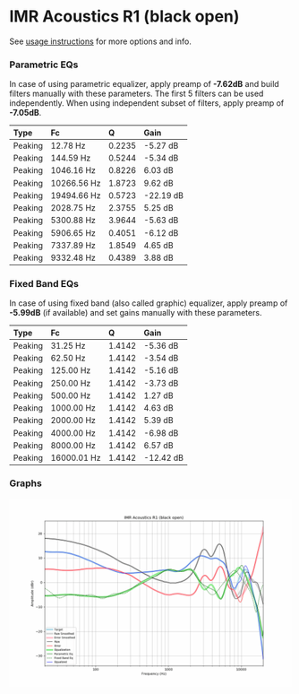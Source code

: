 # IMR Acoustics R1 (black open)
See [usage instructions](https://github.com/jaakkopasanen/AutoEq#usage) for more options and info.

### Parametric EQs
In case of using parametric equalizer, apply preamp of **-7.62dB** and build filters manually
with these parameters. The first 5 filters can be used independently.
When using independent subset of filters, apply preamp of **-7.05dB**.

| Type    | Fc          |      Q | Gain      |
|:--------|:------------|:-------|:----------|
| Peaking | 12.78 Hz    | 0.2235 | -5.27 dB  |
| Peaking | 144.59 Hz   | 0.5244 | -5.34 dB  |
| Peaking | 1046.16 Hz  | 0.8226 | 6.03 dB   |
| Peaking | 10266.56 Hz | 1.8723 | 9.62 dB   |
| Peaking | 19494.66 Hz | 0.5723 | -22.19 dB |
| Peaking | 2028.75 Hz  | 2.3755 | 5.25 dB   |
| Peaking | 5300.88 Hz  | 3.9644 | -5.63 dB  |
| Peaking | 5906.65 Hz  | 0.4051 | -6.12 dB  |
| Peaking | 7337.89 Hz  | 1.8549 | 4.65 dB   |
| Peaking | 9332.48 Hz  | 0.4389 | 3.88 dB   |

### Fixed Band EQs
In case of using fixed band (also called graphic) equalizer, apply preamp of **-5.99dB**
(if available) and set gains manually with these parameters.

| Type    | Fc          |      Q | Gain      |
|:--------|:------------|:-------|:----------|
| Peaking | 31.25 Hz    | 1.4142 | -5.36 dB  |
| Peaking | 62.50 Hz    | 1.4142 | -3.54 dB  |
| Peaking | 125.00 Hz   | 1.4142 | -5.16 dB  |
| Peaking | 250.00 Hz   | 1.4142 | -3.73 dB  |
| Peaking | 500.00 Hz   | 1.4142 | 1.27 dB   |
| Peaking | 1000.00 Hz  | 1.4142 | 4.63 dB   |
| Peaking | 2000.00 Hz  | 1.4142 | 5.39 dB   |
| Peaking | 4000.00 Hz  | 1.4142 | -6.98 dB  |
| Peaking | 8000.00 Hz  | 1.4142 | 6.57 dB   |
| Peaking | 16000.01 Hz | 1.4142 | -12.42 dB |

### Graphs
![](./IMR%20Acoustics%20R1%20(black%20open).png)